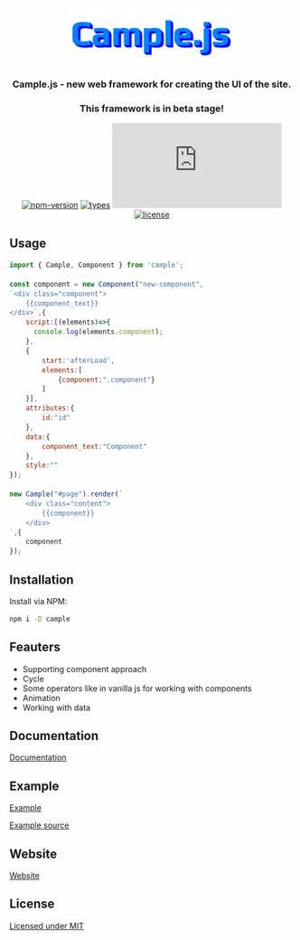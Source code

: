 <p align="center">
    <a href="https://www.npmjs.com/package/cample">
        <img src="https://github.com/Camplejs/media/blob/main/logo.png" alt="cample" >
    </a>
</p>
<h3 align="center">Cample.js - new web framework for creating the UI of the site.</h3>
<h3 align="center">
    This framework is in beta stage!
</h3>

<div align="center">

[![npm-version](https://img.shields.io/npm/v/cample?logo=npm)](https://www.npmjs.com/package/cample)
[![types](https://img.shields.io/npm/types/cample?logo=typescript)](https://github.com/Camplejs/Cample.js)
[![repo-size](https://img.shields.io/github/repo-size/Camplejs/Cample.js?logo=github)](https://github.com/Camplejs/Cample.js)
[![license](https://img.shields.io/npm/l/cample)](https://github.com/Camplejs/Cample.js/blob/main/LICENSE)


</div>

## Usage
```javascript
import { Cample, Component } from 'cample';

const component = new Component("new-component", 
`<div class="component">
    {{component_text}}
</div>`,{
    script:[(elements)=>{
      console.log(elements.component);
    },
    {
        start:'afterLoad',
        elements:[
            {component:".component"}
        ]
    }],
    attributes:{
        id:"id"
    },
    data:{
        component_text:"Component"
    },
    style:""
});

new Cample("#page").render(`
    <div class="content">
        {{component}}
    </div>
`,{
    component
});
```

## Installation

Install via NPM:
```bash
npm i -D cample 
```

## Feauters

- Supporting component approach
- Cycle
- Some operators like in vanilla js for working with components
- Animation
- Working with data

## Documentation

[Documentation](https://camplejs.github.io/documentation.html)

## Example

[Example](https://camplejs.github.io/example.html)

[Example source](https://github.com/Camplejs/example/blob/main/example.js)

## Website

[Website](https://camplejs.github.io)

## License
[Licensed under MIT](https://github.com/Camplejs/Cample.js/blob/main/LICENSE)

